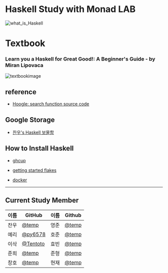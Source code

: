 # Haskell Study with Monad LAB

![what_is_Haskell](https://github.com/monad-lab/study/assets/52768707/532f65fa-d8cd-46ee-9abf-7fb9865c8078)

# Textbook
### Learn you a Haskell for Great Good!: A Beginner's Guide - by Miran Lipovaca
![textbookimage](https://github.com/monad-lab/study/assets/52768707/92dcf5dd-251d-48a3-a6bc-0f4ab04f2dca)
  
  
## reference
- [Hoogle: search function source code](https://hoogle.haskell.org)
  
## Google Storage
- [찬우's Haskell 보물함](https://drive.google.com/drive/folders/1Uc1N9MTdGNQiQCZwKZ-2UwRjhC4ZXWWu?usp=drive_link)
  
## How to Install Haskell
- [ghcup](https://www.haskell.org/ghcup/)

- [getting started flakes](https://input-output-hk.github.io/haskell.nix/tutorials/getting-started-flakes.html)

- [docker](https://hub.docker.com/_/haskell/)

---
  
## Current Study Member

|이름|GitHub|이름|Github|
|---|---|---|---|
|찬우|[@temp](temp)|영준|[@temp](temp)|
|예리|[@py6578](https://github.com/py6578)|호준|[@temp](temp)|
|이삭|[@Tentoto](https://github.com/Tentoto)|효빈|[@temp](temp)|
|준희|[@temp](temp)|준형|[@temp](temp)|
|창호|[@temp](temp)|현재|[@temp](temp)|
